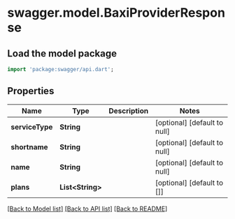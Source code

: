 # swagger.model.BaxiProviderResponse

## Load the model package
```dart
import 'package:swagger/api.dart';
```

## Properties
Name | Type | Description | Notes
------------ | ------------- | ------------- | -------------
**serviceType** | **String** |  | [optional] [default to null]
**shortname** | **String** |  | [optional] [default to null]
**name** | **String** |  | [optional] [default to null]
**plans** | **List&lt;String&gt;** |  | [optional] [default to []]

[[Back to Model list]](../README.md#documentation-for-models) [[Back to API list]](../README.md#documentation-for-api-endpoints) [[Back to README]](../README.md)

